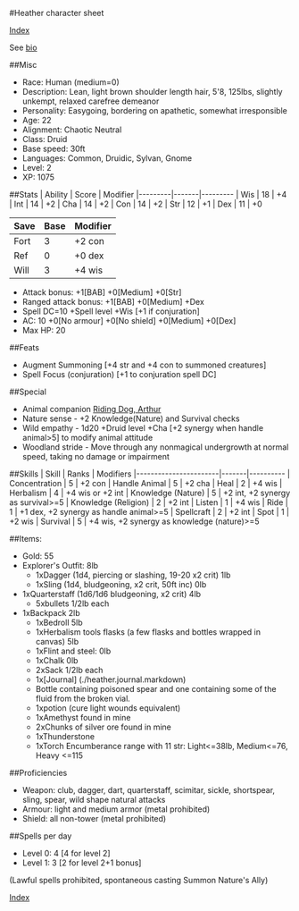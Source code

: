 #Heather character sheet

[Index](./Readme.markdown)

See [bio](./heather.bio.markdown)

##Misc
* Race: Human (medium=0)
* Description: Lean, light brown shoulder length hair, 5'8, 125lbs, slightly unkempt, relaxed carefree demeanor
* Personality: Easygoing, bordering on apathetic, somewhat irresponsible
* Age: 22
* Alignment: Chaotic Neutral
* Class: Druid
* Base speed: 30ft
* Languages: Common, Druidic, Sylvan, Gnome
* Level: 2
* XP: 1075

##Stats
| Ability | Score | Modifier
|---------|-------|---------
| Wis     | 18    | +4
| Int     | 14    | +2
| Cha     | 14    | +2
| Con     | 14    | +2
| Str     | 12    | +1
| Dex     | 11    | +0

| Save | Base  | Modifier
|------|-------|---------
| Fort | 3     | +2 con
| Ref  | 0     | +0 dex
| Will | 3     | +4 wis

* Attack bonus: +1[BAB] +0[Medium] +0[Str]
* Ranged attack bonus: +1[BAB] +0[Medium] +Dex
* Spell DC=10 +Spell level +Wis [+1 if conjuration]
* AC: 10 +0[No armour] +0[No shield] +0[Medium] +0[Dex]
* Max HP: 20

##Feats
* Augment Summoning [+4 str and +4 con to summoned creatures]
* Spell Focus (conjuration) [+1 to conjuration spell DC]

##Special
* Animal companion [Riding Dog, Arthur](./arthur.markdown)
* Nature sense - +2 Knowledge(Nature) and Survival checks
* Wild empathy - 1d20 +Druid level +Cha [+2 synergy when handle animal>5] to modify animal attitude
* Woodland stride - Move through any nonmagical undergrowth at normal speed, taking no damage or impairment

##Skills
| Skill                 | Ranks | Modifiers
|-----------------------|-------|----------
| Concentration         | 5     | +2 con
| Handle Animal         | 5     | +2 cha
| Heal                  | 2     | +4 wis
| Herbalism             | 4     | +4 wis or +2 int
| Knowledge (Nature)    | 5     | +2 int, +2 synergy as survival>=5
| Knowledge (Religion)  | 2     | +2 int
| Listen                | 1     | +4 wis
| Ride                  | 1     | +1 dex, +2 synergy as handle animal>=5
| Spellcraft            | 2     | +2 int
| Spot                  | 1     | +2 wis
| Survival              | 5     | +4 wis, +2 synergy as knowledge (nature)>=5

##Items:
* Gold: 55
* Explorer's Outfit: 8lb
  * 1xDagger (1d4, piercing or slashing, 19-20 x2 crit) 1lb
  * 1xSling (1d4, bludgeoning, x2 crit, 50ft inc) 0lb
* 1xQuarterstaff (1d6/1d6 bludgeoning, x2 crit) 4lb
  * 5xbullets 1/2lb each
* 1xBackpack 2lb
  * 1xBedroll 5lb
  * 1xHerbalism tools flasks (a few flasks and bottles wrapped in canvas) 5lb
  * 1xFlint and steel: 0lb
  * 1xChalk 0lb
  * 2xSack 1/2lb each
  * 1x[Journal] (./heather.journal.markdown)
  * Bottle containing poisoned spear and one containing some of the fluid from the broken vial.
  * 1xpotion (cure light wounds equivalent)
  * 1xAmethyst found in mine
  * 2xChunks of silver ore found in mine
  * 1xThunderstone
  * 1xTorch
Encumberance range with 11 str: Light<=38lb, Medium<=76, Heavy <=115

##Proficiencies
* Weapon: club, dagger, dart, quarterstaff, scimitar, sickle, shortspear, sling, spear, wild shape natural attacks
* Armour: light and medium armor (metal prohibited)
* Shield: all non-tower (metal prohibited)

##Spells per day
* Level 0: 4 [4 for level 2]
* Level 1: 3 [2 for level 2+1 bonus]

(Lawful spells prohibited, spontaneous casting Summon Nature's Ally)

[Index](./Readme.markdown)
